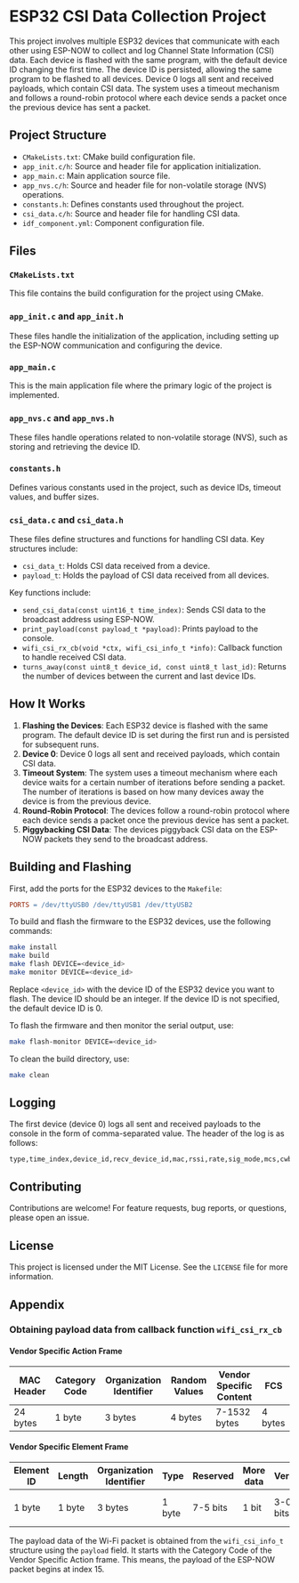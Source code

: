 # ESP32 CSI Data Collection Project

This project involves multiple ESP32 devices that communicate with each other using ESP-NOW to collect and log Channel
State Information (CSI) data. Each device is flashed with the same program, with the default device ID changing the
first time. The device ID is persisted, allowing the same program to be flashed to all devices. Device 0 logs all sent
and received payloads, which contain CSI data. The system uses a timeout mechanism and follows a round-robin protocol
where each device sends a packet once the previous device has sent a packet.

## Project Structure

- `CMakeLists.txt`: CMake build configuration file.
- `app_init.c/h`: Source and header file for application initialization.
- `app_main.c`: Main application source file.
- `app_nvs.c/h`: Source and header file for non-volatile storage (NVS) operations.
- `constants.h`: Defines constants used throughout the project.
- `csi_data.c/h`: Source and header file for handling CSI data.
- `idf_component.yml`: Component configuration file.

## Files

### `CMakeLists.txt`

This file contains the build configuration for the project using CMake.

### `app_init.c` and `app_init.h`

These files handle the initialization of the application, including setting up the ESP-NOW communication and configuring
the device.

### `app_main.c`

This is the main application file where the primary logic of the project is implemented.

### `app_nvs.c` and `app_nvs.h`

These files handle operations related to non-volatile storage (NVS), such as storing and retrieving the device ID.

### `constants.h`

Defines various constants used in the project, such as device IDs, timeout values, and buffer sizes.

### `csi_data.c` and `csi_data.h`

These files define structures and functions for handling CSI data. Key structures include:

- `csi_data_t`: Holds CSI data received from a device.
- `payload_t`: Holds the payload of CSI data received from all devices.

Key functions include:

- `send_csi_data(const uint16_t time_index)`: Sends CSI data to the broadcast address using ESP-NOW.
- `print_payload(const payload_t *payload)`: Prints payload to the console.
- `wifi_csi_rx_cb(void *ctx, wifi_csi_info_t *info)`: Callback function to handle received CSI data.
- `turns_away(const uint8_t device_id, const uint8_t last_id)`: Returns the number of devices between the current and
  last device IDs.

## How It Works

1. **Flashing the Devices**: Each ESP32 device is flashed with the same program. The default device ID is set during the
   first run and is persisted for subsequent runs.
2. **Device 0**: Device 0 logs all sent and received payloads, which contain CSI data.
3. **Timeout System**: The system uses a timeout mechanism where each device waits for a certain number of iterations
   before sending a packet. The number of iterations is based on how many devices away the device is from the previous
   device.
4. **Round-Robin Protocol**: The devices follow a round-robin protocol where each device sends a packet once the
   previous device has sent a packet.
5. **Piggybacking CSI Data**: The devices piggyback CSI data on the ESP-NOW packets they send to the broadcast address.

## Building and Flashing

First, add the ports for the ESP32 devices to the `Makefile`:

```makefile
PORTS = /dev/ttyUSB0 /dev/ttyUSB1 /dev/ttyUSB2
```

To build and flash the firmware to the ESP32 devices, use the following commands:

```sh
make install
make build
make flash DEVICE=<device_id>
make monitor DEVICE=<device_id>
```

Replace `<device_id>` with the device ID of the ESP32 device you want to flash. The device ID should be an integer.
If the device ID is not specified, the default device ID is 0.

To flash the firmware and then monitor the serial output, use:

```sh
make flash-monitor DEVICE=<device_id>
```

To clean the build directory, use:

```sh
make clean
```

## Logging

The first device (device 0) logs all sent and received payloads to the console in the form of comma-separated value. The
header of the log is as follows:

```csv
type,time_index,device_id,recv_device_id,mac,rssi,rate,sig_mode,mcs,cwb,smoothing,not_sounding,aggregation,stbc,fec_coding,sgi,noise_floor,ampdu_cnt,channel,secondary_channel,timestamp,ant,sig_len,rx_state,csi_data
```

## Contributing

Contributions are welcome! For feature requests, bug reports, or questions, please open an issue.

## License

This project is licensed under the MIT License. See the `LICENSE` file for more information.

## Appendix

### Obtaining payload data from callback function `wifi_csi_rx_cb`

#### Vendor Specific Action Frame

| MAC Header | Category Code | Organization Identifier | Random Values | Vendor Specific Content | FCS     |
|------------|---------------|-------------------------|---------------|-------------------------|---------|
| 24 bytes   | 1 byte        | 3 bytes                 | 4 bytes       | 7-1532 bytes            | 4 bytes |

#### Vendor Specific Element Frame

| Element ID | Length | Organization Identifier | Type   | Reserved | More data | Version  | Body         |
|------------|--------|-------------------------|--------|----------|-----------|----------|--------------|
| 1 byte     | 1 byte | 3 bytes                 | 1 byte | 7-5 bits | 1 bit     | 3-0 bits | 0-1490 bytes |

The payload data of the Wi-Fi packet is obtained from the `wifi_csi_info_t` structure using the `payload` field.
It starts with the Category Code of the Vendor Specific Action frame. This means, the payload of the ESP-NOW packet
begins at index 15. 
